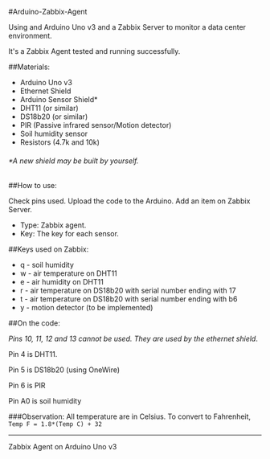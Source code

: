 #Arduino-Zabbix-Agent

Using and Arduino Uno v3 and a Zabbix Server to monitor a data center environment.

It's a Zabbix Agent tested and running successfully.

##Materials:

- Arduino Uno v3
- Ethernet Shield
- Arduino Sensor Shield*
- DHT11 (or similar)
- DS18b20 (or similar)
- PIR (Passive infrared sensor/Motion detector)
- Soil humidity sensor
- Resistors (4.7k and 10k)

###### *A new shield may be built by yourself.

##How to use:

Check pins used.
Upload the code to the Arduino.
Add an item on Zabbix Server.
 - Type: Zabbix agent.
 - Key: The key for each sensor.

##Keys used on Zabbix:

* q - soil humidity
* w - air temperature on DHT11
* e - air humidity on DHT11
* r - air temperature on DS18b20 with serial number ending with 17
* t - air temperature on DS18b20 with serial number ending with b6
* y - motion detector (to be implemented)

##On the code:

*Pins 10, 11, 12 and 13 cannot be used. They are used by the ethernet shield*.

Pin 4 is DHT11.

Pin 5 is DS18b20 (using OneWire)

Pin 6 is PIR

Pin A0 is soil humidity

###Observation:
All temperature are in Celsius.
To convert to Fahrenheit,
`Temp F = 1.8*(Temp C) + 32`

---
Zabbix Agent on Arduino Uno v3
